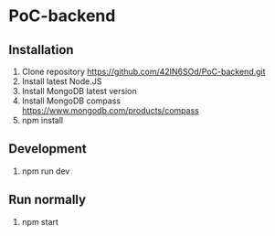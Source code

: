 # PoC-backend

## Installation

1. Clone repository https://github.com/42IN6SOd/PoC-backend.git
2. Install latest Node.JS
3. Install MongoDB latest version
4. Install MongoDB compass https://www.mongodb.com/products/compass
5. npm install

## Development

1. npm run dev

## Run normally

1. npm start
